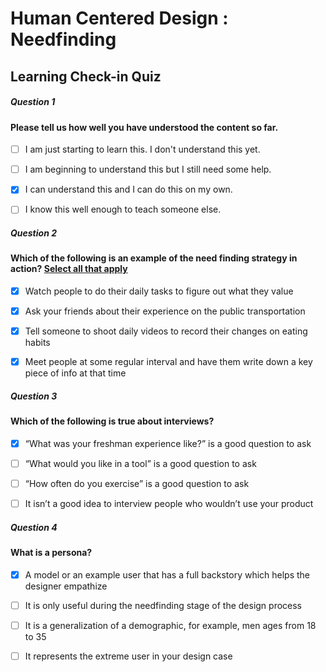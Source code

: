 # Human Centered Design : Needfinding

## **Learning Check-in** Quiz

##### Question 1

#### Please tell us how well you have understood the content so far.

- [ ] I am just starting to learn this. I don't understand this yet.

- [ ] I am beginning to understand this but I still need some help.

- [x] I can understand this and I can do this on my own.

- [ ] I know this well enough to teach someone else.

##### Question 2

#### Which of the following is an example of the need finding strategy in action? <u>Select all that apply</u>

- [x] Watch people to do their daily tasks to figure out what they value

- [x] Ask your friends about their experience on the public transportation

- [x] Tell someone to shoot daily videos to record their changes on eating habits

- [x] Meet people at some regular interval and have them write down a key piece of info at that time

##### Question 3

#### Which of the following is true about interviews?

- [x] “What was your freshman experience like?” is a good question to ask 

- [ ] “What would you like in a tool” is a good question to ask

- [ ] “How often do you exercise” is a good question to ask

- [ ] It isn’t a good idea to interview people who wouldn’t use your product 

##### Question 4

#### What is a persona?

- [x] A model or an example user that has a full backstory which helps the designer empathize

- [ ] It is only useful during the needfinding stage of the design process

- [ ] It is a generalization of a demographic, for example, men ages from 18 to 35

- [ ] It represents the extreme user in your design case
